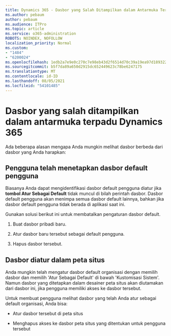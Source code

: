 ```yaml
---
title: Dynamics 365 - Dasbor yang Salah Ditampilkan dalam Antarmuka Terpadu Dynamics 365
ms.author: pebaum
author: pebaum
ms.audience: ITPro
ms.topic: article
ms.service: o365-administration
ROBOTS: NOINDEX, NOFOLLOW
localization_priority: Normal
ms.custom:
- "1484"
- "6200024"
ms.openlocfilehash: 1edb2a7e9e0c270c7e98eb43d2f6514d70c39a19ea97d189322ca387b6842a18
ms.sourcegitcommit: b5f7da89a650d2915dc652449623c78be6247175
ms.translationtype: MT
ms.contentlocale: id-ID
ms.lasthandoff: 08/05/2021
ms.locfileid: "54101485"
---
```

# <a name="wrong-dashboard-shows-in-dynamics-365-unified-interface"></a>Dasbor yang salah ditampilkan dalam antarmuka terpadu Dynamics 365

Ada beberapa alasan mengapa Anda mungkin melihat dasbor berbeda dari dasbor yang Anda harapkan:

## <a name="the-user-has-set-a-user-default-dashboard"></a>Pengguna telah menetapkan dasbor default pengguna 

Biasanya Anda dapat mengidentifikasi dasbor default pengguna diatur jika **tombol Atur Sebagai Default** tidak muncul di bilah perintah dasbor. Dasbor default pengguna akan menimpa semua dasbor default lainnya, bahkan jika dasbor default pengguna tidak berada di aplikasi saat ini.

Gunakan solusi berikut ini untuk membatalkan pengaturan dasbor default.

1. Buat dasbor pribadi baru.

2. Atur dasbor baru tersebut sebagai default pengguna.

3. Hapus dasbor tersebut.

## <a name="the-dashboard-is-set-in-the-sitemap"></a>Dasbor diatur dalam peta situs

Anda mungkin telah mengatur dasbor default organisasi dengan memilih dasbor dan memilih 'Atur Sebagai Default' di bawah 'Kustomisasi Sistem'. Namun dasbor yang ditetapkan dalam desainer peta situs akan diutamakan dari dasbor ini, jika pengguna memiliki akses ke dasbor tersebut.

Untuk membuat pengguna melihat dasbor yang telah Anda atur sebagai default organisasi, Anda bisa:

* Atur dasbor tersebut di peta situs

* Menghapus akses ke dasbor peta situs yang ditentukan untuk pengguna tersebut
